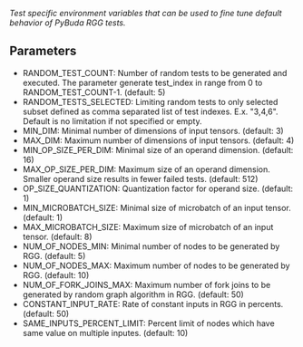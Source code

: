 
*Test specific environment variables that can be used to fine tune default behavior of PyBuda RGG tests.*

## Parameters
 * RANDOM\_TEST\_COUNT: Number of random tests to be generated and executed. The parameter generate test_index in range from 0 to RANDOM\_TEST\_COUNT-1. (default: 5)
 * RANDOM\_TESTS\_SELECTED: Limiting random tests to only selected subset defined as comma separated list of test indexes. E.x. "3,4,6". Default is no limitation if not specified or empty.
 * MIN\_DIM: Minimal number of dimensions of input tensors. (default: 3)
 * MAX\_DIM: Maximum number of dimensions of input tensors. (default: 4)
 * MIN\_OP\_SIZE\_PER\_DIM: Minimal size of an operand dimension. (default: 16)
 * MAX\_OP\_SIZE\_PER\_DIM: Maximum size of an operand dimension. Smaller operand size results in fewer failed tests. (default: 512)
 * OP\_SIZE\_QUANTIZATION: Quantization factor for operand size. (default: 1)
 * MIN_MICROBATCH_SIZE: Minimal size of microbatch of an input tensor. (default: 1)
 * MAX_MICROBATCH_SIZE: Maximum size of microbatch of an input tensor. (default: 8)
 * NUM\_OF\_NODES\_MIN: Minimal number of nodes to be generated by RGG. (default: 5)
 * NUM\_OF\_NODES\_MAX: Maximum number of nodes to be generated by RGG. (default: 10)
 * NUM\_OF\_FORK\_JOINS\_MAX: Maximum number of fork joins to be generated by random graph algorithm in RGG. (default: 50)
 * CONSTANT\_INPUT\_RATE: Rate of constant inputs in RGG in percents. (default: 50)
 * SAME\_INPUTS\_PERCENT\_LIMIT: Percent limit of nodes which have same value on multiple inputes. (default: 10)

